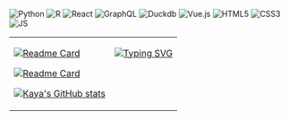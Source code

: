 <table>
  <tr>


  ![Python](https://img.shields.io/badge/Python-white.svg?logo=Python&style=for-the-badge&logoColor=276DC2)
  ![R](https://img.shields.io/badge/r-white.svg?logo=r&logoColor=276DC2&style=for-the-badge)
  ![React](https://img.shields.io/badge/React-white.svg?logo=React&style=for-the-badge&logoColor=276DC2)
  ![GraphQL](https://img.shields.io/badge/GraphQL-white.svg?logo=GraphQL&style=for-the-badge&logoColor=276DC2)
  ![Duckdb](https://img.shields.io/badge/Duckdb-white.svg?logo=Duckdb&style=for-the-badge&logoColor=276DC2)
  ![Vue.js](https://img.shields.io/badge/Vue.js-white.svg?logo=Vue.js&style=for-the-badge&logoColor=276DC2)
  ![HTML5](https://img.shields.io/badge/HTML5-white.svg?logo=HTML5&style=for-the-badge&logoColor=276DC2)
  ![CSS3](https://img.shields.io/badge/CSS3-white.svg?logo=CSS3&style=for-the-badge&logoColor=276DC2)
  ![JS](https://img.shields.io/badge/JS-white.svg?logo=JS&style=for-the-badge&logoColor=276DC2)


  


  <div>
  <tr>
  <td valign="top">
  <div align="top">
    
  [![Readme Card](https://github-readme-stats.vercel.app/api/pin/?username=kayaozkur&repo=navigatoR&show_owner=true%&card_width=500)](https://github.com/kayaozkur/navigatoR)

  </div>

  
  <div align="top">

  [![Readme Card](https://github-readme-stats.vercel.app/api/pin/?username=kayaozkur&repo=kayaozkur&show_owner=true&card_width=500)](https://github.com/kayaozkur/kayaozkur)

  </div>
  
  [![Kaya's GitHub stats](https://github-readme-stats.vercel.app/api?username=kayaozkur&show_icons=true&theme=default&rank_icon=github&include_all_commits=false&card_width=400&card_height=250hide_title=true&hide_rank=true)](https://github.com/kayaozkur/github-readme-stats)


  </div>

  
  
  </td>  
  <td valign="top">
    <p>
  <a href="https://git.io/typing-svg"><img src="https://readme-typing-svg.demolab.com?font=Inconsolata&weight=500&size=17&duration=300&pause=75&color=0D214D&background=E8E8E8&vCenter=true&multiline=true&repeat=false&height=975&width=390&lines=%E2%A0%80%23+Define+Print+Function+%F0%9F%94%B9;%E2%A0%80;%E2%A0%80print_experience+%3C-+function(experience)+%7B;%E2%A0%80%E2%A0%80experience+%25%3E%25;%E2%A0%80%E2%A0%80%E2%A0%80%E2%A0%80print(paste(%22%F0%9F%9A%80+Role%3A%22%2C+role));%E2%A0%80%E2%A0%80%E2%A0%80%E2%A0%80print(paste(%22%F0%9F%92%A5+Summary%3A%22%2C+summary));%E2%A0%80%E2%A0%80%E2%A0%80%E2%A0%80%7D);%E2%A0%80%7D;%E2%A0%80__________________________%E2%A0%80%E2%A0%80%E2%A0%80;%E2%A0%80%23+Create+Experience+DF+%F0%9F%94%B9;%E2%A0%80;%E2%A0%80experience_df+%3C-+data.frame(;%E2%A0%80%E2%A0%80Role+%3D+c(;%E2%A0%80%E2%A0%80%E2%A0%80%E2%A0%80%22Data+Analytics+Consultant+%F0%9F%93%88%22%2C;%E2%A0%80%E2%A0%80%E2%A0%80%E2%A0%80%22Risk+Management+Consultant+%F0%9F%8C%BE%22%2C;%E2%A0%80%E2%A0%80%E2%A0%80%E2%A0%80%22Business+Development+Consultant+%F0%9F%92%BC%22%2C;%E2%A0%80%E2%A0%80%E2%A0%80%E2%A0%80%22Equity+%26+Loan+Portfolio+Analyst+%E2%9C%8D%22%2C;%E2%A0%80%E2%A0%80%E2%A0%80%E2%A0%80%22New+Markets+Business+Analyst++%F0%9F%94%8B%22;%E2%A0%80%E2%A0%80)%2C;%E2%A0%80%E2%A0%80Summary%3D+c(;%E2%A0%80%E2%A0%80%E2%A0%80%E2%A0%80%22Translated+data+into+insights+%F0%9F%93%8A%22%2C;%E2%A0%80%E2%A0%80%E2%A0%80%E2%A0%80%22Delivered+market+intelligence+%F0%9F%8C%90%22%2C;%E2%A0%80%E2%A0%80%E2%A0%80%E2%A0%80%22Streamlined+analytic+workflows+%F0%9F%92%B0%22%2C;%E2%A0%80%E2%A0%80%E2%A0%80%E2%A0%80%22Automated+report+preparation+%F0%9F%93%91%22%2C;%E2%A0%80%E2%A0%80%E2%A0%80%E2%A0%80%22Defined+and+tracked+new+KPIs+%F0%9F%8E%AF%22;%E2%A0%80;%E2%A0%80experience+%3C-+as_tibble(experience_df);%E2%A0%80print_experience(experience);%E2%A0%80__________________________;%E2%A0%80%23+Define+Skill+Function+%F0%9F%94%B9;%E2%A0%80;%E2%A0%80print_skills+%3C-+function(skills)+%7B;%E2%A0%80%E2%A0%80print(%22+Skills+%F0%9F%9B%A0%EF%B8%8F%3A%22);%E2%A0%80%7D;%E2%A0%80__________________________;%E2%A0%80%23+Skills+Vector+%F0%9F%94%B9;%E2%A0%80;%E2%A0%80skills+%3C-+c(;%E2%A0%80%E2%A0%80%22Data+Viz%3A+Tableau%2C+PowerBI%2C+etc.+%F0%9F%A4%B9%F0%9F%8F%BD%E2%80%8D%E2%99%82%EF%B8%8F%22;%E2%A0%80%E2%A0%80%22Programming%3A+R%2C+Python%2C+SQL%2C+etc.+%F0%9F%A7%99%F0%9F%8F%BD%E2%80%8D%E2%99%82%EF%B8%8F%22%2C;%E2%A0%80%E2%A0%80%22Focus%3A++Stats%2C+ML%2C+Econ+%26+Marketing%F0%9F%91%A8%F0%9F%8F%BD%E2%80%8D%F0%9F%8D%B3%22);%E2%A0%80;%E2%A0%80%E2%A0%80print_skills(skills)" alt="Typing SVG"/></a>
  </p>

</td>
</tr>
</table>



